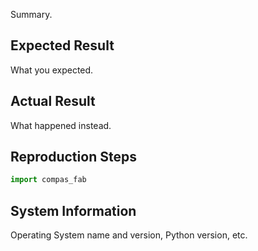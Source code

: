 Summary.

## Expected Result

What you expected.

## Actual Result

What happened instead.

## Reproduction Steps

```python
import compas_fab

```

## System Information

Operating System name and version, Python version, etc.
